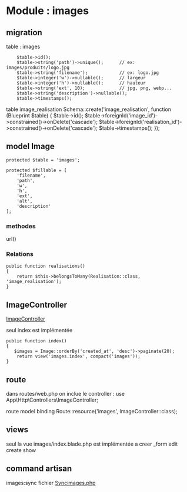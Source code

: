 # Module : images

## migration
table : images

        $table->id();
        $table->string('path')->unique();      // ex: images/produits/logo.jpg
        $table->string('filename');            // ex: logo.jpg
        $table->integer('w')->nullable();      // largeur
        $table->integer('h')->nullable();      // hauteur
        $table->string('ext', 10);             // jpg, png, webp...
        $table->string('description')->nullable();
        $table->timestamps();

table image_realisation
        Schema::create('image_realisation', function (Blueprint $table) {
            $table->id();
            $table->foreignId('image_id')->constrained()->onDelete('cascade');
            $table->foreignId('realisation_id')->constrained()->onDelete('cascade');
            $table->timestamps();
        });



## model Image

    protected $table = 'images';

    protected $fillable = [
        'filename',
        'path',
        'w',
        'h',
        'ext',
        'alt',
		'description'
    ];

### methodes 
url()


### Relations
	public function realisations()
	{
		return $this->belongsToMany(Realisation::class, 'image_realisation');
	}

## ImageController
[ImageController](./images/ImageController.php)

seul index est implémentée

    public function index()
    {
	   $images = Image::orderBy('created_at', 'desc')->paginate(20);
		return view('images.index', compact('images'));
    }


## route 
dans routes/web.php
on inclue le controller : use App\Http\Controllers\ImageController;

route model binding
Route::resource('images', ImageController::class);


## views
seul la vue images/index.blade.php est implémentée
a creer 
_form
edit
create
show


## command artisan

images:sync fichier [Syncimages.php](./images/SyncImages.php)
